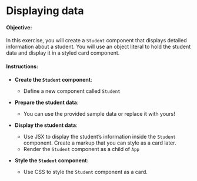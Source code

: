 Displaying data
===============

#### Objective:

In this exercise, you will create a `Student` component that displays detailed information about a student. You will use an object literal to hold the student data and display it in a styled card component.

#### Instructions:

*   **Create the `Student` component**:
    
    *   Define a new component called `Student` 
*   **Prepare the student data**:
    
    *   You can use the provided sample data or replace it with yours!
*   **Display the student data**:
    
    *   Use JSX to display the student’s information inside the `Student` component. Create a markup that you can style as a card later.
    *   Render the `Student` component as a child of `App`
*   **Style the `Student` component**:
    
    *   Use CSS to style the `Student` component as a card.